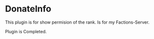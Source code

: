 # DonateInfo
This plugin is for show permision of the rank. Is for my Factions-Server.

Plugin is Completed.
